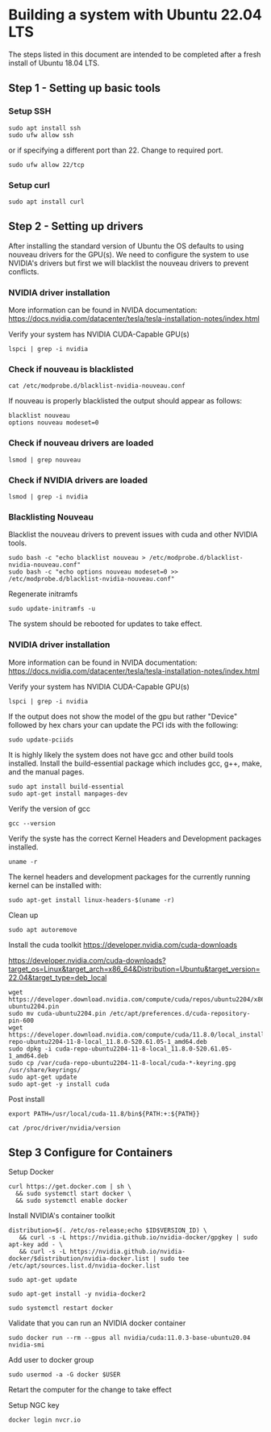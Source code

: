 # Building a system with Ubuntu 22.04 LTS
The steps listed in this document are intended to be completed after a fresh install of Ubuntu 18.04 LTS.

## Step 1 - Setting up basic tools
### Setup SSH
```
sudo apt install ssh
sudo ufw allow ssh
```
or if specifying a different port than 22. Change to required port.
```
sudo ufw allow 22/tcp
```
### Setup curl
```
sudo apt install curl
```

## Step 2 - Setting up drivers
After installing the standard version of Ubuntu the OS defaults to using nouveau drivers for the GPU(s). We need to configure the system to use NVIDIA's drivers but first we will blacklist the nouveau drivers to prevent conflicts.

### NVIDIA driver installation
More information can be found in NVIDA documentation: https://docs.nvidia.com/datacenter/tesla/tesla-installation-notes/index.html

Verify your system has NVIDIA CUDA-Capable GPU(s)
```
lspci | grep -i nvidia
```

### Check if nouveau is blacklisted
```
cat /etc/modprobe.d/blacklist-nvidia-nouveau.conf
```

If nouveau is properly blacklisted the output should appear as follows:
```
blacklist nouveau
options nouveau modeset=0
```

### Check if nouveau drivers are loaded
```
lsmod | grep nouveau
```

### Check if NVIDIA drivers are loaded
```
lsmod | grep -i nvidia
```

### Blacklisting Nouveau
Blacklist the nouveau drivers to prevent issues with cuda and other NVIDIA tools.
```
sudo bash -c "echo blacklist nouveau > /etc/modprobe.d/blacklist-nvidia-nouveau.conf"
sudo bash -c "echo options nouveau modeset=0 >> /etc/modprobe.d/blacklist-nvidia-nouveau.conf"
```
Regenerate initramfs
```
sudo update-initramfs -u
```
The system should be rebooted for updates to take effect.

### NVIDIA driver installation
More information can be found in NVIDA documentation: https://docs.nvidia.com/datacenter/tesla/tesla-installation-notes/index.html

Verify your system has NVIDIA CUDA-Capable GPU(s)
```
lspci | grep -i nvidia
```
If the output does not show the model of the gpu but rather "Device" followed by hex chars your can update the PCI ids with the following:
```
sudo update-pciids
```



It is highly likely the system does not have gcc and other build tools installed. Install the build-essential package which includes gcc, g++, make, and the manual pages.

```
sudo apt install build-essential
sudo apt-get install manpages-dev
```

Verify the version of gcc
```
gcc --version
```

Verify the syste has the correct Kernel Headers and Development packages installed.
```
uname -r
```
The kernel headers and development packages for the currently running kernel can be installed with: 
```
sudo apt-get install linux-headers-$(uname -r)
```

Clean up
```
sudo apt autoremove
```

Install the cuda toolkit
https://developer.nvidia.com/cuda-downloads

https://developer.nvidia.com/cuda-downloads?target_os=Linux&target_arch=x86_64&Distribution=Ubuntu&target_version=22.04&target_type=deb_local
```
wget https://developer.download.nvidia.com/compute/cuda/repos/ubuntu2204/x86_64/cuda-ubuntu2204.pin
sudo mv cuda-ubuntu2204.pin /etc/apt/preferences.d/cuda-repository-pin-600
wget https://developer.download.nvidia.com/compute/cuda/11.8.0/local_installers/cuda-repo-ubuntu2204-11-8-local_11.8.0-520.61.05-1_amd64.deb
sudo dpkg -i cuda-repo-ubuntu2204-11-8-local_11.8.0-520.61.05-1_amd64.deb
sudo cp /var/cuda-repo-ubuntu2204-11-8-local/cuda-*-keyring.gpg /usr/share/keyrings/
sudo apt-get update
sudo apt-get -y install cuda

```
Post install
```
export PATH=/usr/local/cuda-11.8/bin${PATH:+:${PATH}}
```

``` 
cat /proc/driver/nvidia/version
```
## Step 3 Configure for Containers
Setup Docker
```
curl https://get.docker.com | sh \
  && sudo systemctl start docker \
  && sudo systemctl enable docker
```

Install NVIDIA's container toolkit
```
distribution=$(. /etc/os-release;echo $ID$VERSION_ID) \
   && curl -s -L https://nvidia.github.io/nvidia-docker/gpgkey | sudo apt-key add - \
   && curl -s -L https://nvidia.github.io/nvidia-docker/$distribution/nvidia-docker.list | sudo tee /etc/apt/sources.list.d/nvidia-docker.list

sudo apt-get update

sudo apt-get install -y nvidia-docker2

sudo systemctl restart docker
```

Validate that you can run an NVIDIA docker container
```
sudo docker run --rm --gpus all nvidia/cuda:11.0.3-base-ubuntu20.04 nvidia-smi
```

Add user to docker group
```
sudo usermod -a -G docker $USER
```

Retart the computer for the change to take effect

Setup NGC key
```
docker login nvcr.io
```
